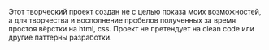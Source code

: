 Этот творческий проект создан не с целью показа моих возможностей, а для творчества и восполнение пробелов полученных за время простоя вёрстки на html, css. Проект не претендует на clean code или другие паттерны разработки.
